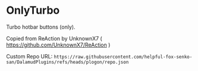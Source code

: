# OnlyTurbo

Turbo hotbar buttons (only).

Copied from ReAction by UnknownX7 ( https://github.com/UnknownX7/ReAction )

Custom Repo URL: `https://raw.githubusercontent.com/helpful-fox-senko-san/DalamudPlugins/refs/heads/plogon/repo.json`
